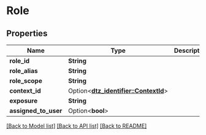 # Role

## Properties

Name | Type | Description | Notes
------------ | ------------- | ------------- | -------------
**role_id** | **String** |  | 
**role_alias** | **String** |  | 
**role_scope** | **String** |  | 
**context_id** | Option<[**dtz_identifier::ContextId**](dtz_identifier::ContextId.md)> |  | [optional]
**exposure** | **String** |  | 
**assigned_to_user** | Option<**bool**> |  | [optional]

[[Back to Model list]](../README.md#documentation-for-models) [[Back to API list]](../README.md#documentation-for-api-endpoints) [[Back to README]](../README.md)


